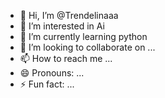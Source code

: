 - 👋 Hi, I’m @Trendelinaaa
- 👀 I’m interested in Ai 
- 🌱 I’m currently learning python
- 💞️ I’m looking to collaborate on ...
- 📫 How to reach me ... 
- 😄 Pronouns: ...
- ⚡ Fun fact: ...

<!---
Trendelinaaa/Trendelinaaa is a ✨ special ✨ repository because its `README.md` (this file) appears on your GitHub profile.
You can click the Preview link to take a look at your changes.
--->
